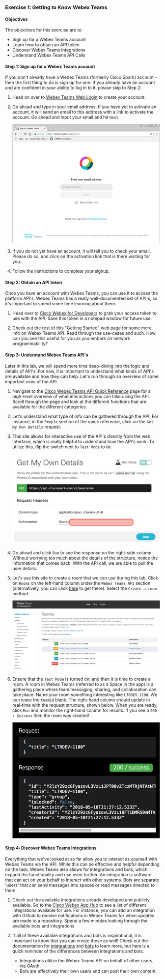 ### Exercise 1: Getting to Know Webex Teams

#### Objectives

The objectives for this exercise are to:

* Sign up for a Webex Teams account
* Learn how to obtain an API token
* Discover Webex Teams Integrations
* Understand Webex Teams API Calls

#### Step 1: Sign up for a Webex Teams account

If you don't already have a Webex Teams (formerly Cisco Spark) account - then the first thing to do is sign up for 
one. If you already have an account and are confident in your ability to log in to it, please skip to Step 2.

1. Head on over to [Webex Teams Web Login](https://teams.webex.com/) to create your account.

2. Go ahead and type in your email address. If you have yet to activate an account, it will send an email to this 
address with a link to activate the account. Go ahead and input your email and hit `Next`.
    
    ![Webex login](assets/webex-01.png)
    
3. If you do not yet have an account, it will tell you to check your email. Please do so, and click on the activation
link that is there waiting for you.

4. Follow the instructions to complete your signup.

#### Step 2: Obtain an API token

Once you have an account with Webex Teams, you can use it to access the platform API's. Webex Teams has a really 
well-documented set of API's, so it's important to spend some time learning about them.

1. Head over to [Cisco Webex for Developers](https://developer.webex.com/getting-started.html#authentication) to grab
your access token to use with the API. Save this token in a notepad window for future use.

2. Check out the rest of this "Getting Started" web page for some more info on Webex Teams API. Read through the 
use-cases and such. How can you see this useful for you as you embark on network programmability?

#### Step 3: Understand Webex Teams API's

Later in this lab, we will spend more time deep-diving into the logic and details of API's. For now, it is important 
to understand what kinds of API's are available and how they can help. Let's run through an overview of some important uses of the API.

1. Navigate to the [Cisco Webex Teams API Quick Reference](https://developer.webex.com/quick-reference.html) page for
a high-level overview of what interactions you can take using the API. Scroll through the page and look at the different functions that are available for the different categories.

2. Let's understand what type of info can be gathered through the API. For instance, in the `People` section of the 
quick reference, click on the `Get My Own Details` request.

3. This site allows for interactive use of the API's directly from the web interface, which is really helpful to 
understand how the API's work. To utilize this, flip the switch next to `Test Mode` to `ON`.
    
    ![Spark get my own details](assets/spark-02.png)
    
4. Go ahead and click `Run` to see the response on the right-side column. Without worrying too much about the details
of the structure, notice the information that comes back. With the API call, we are able to pull the user details.

5. Let's use this site to create a room that we can use during this lab. Click on `Rooms` on the left-hand column 
under the `Webex Teams API` section (alternatively, you can click
[here](https://developer.webex.com/resource-rooms.html) to get there). Select the `Create a room` method.
    
    ![Spark create room](assets/spark-03.png)
    
6. Ensure that the `Test Mode` is turned on, and then it is time to create a room. A room in Webex Teams (referred to
as a Space in the app) is a gathering place where team messaging, sharing, and collaboration can take place. Name 
your room something interesting like `LTRDEV-1100`. We can leave the `teamId` blank. The right-hand column should 
update in real-time with the request structure, shown below. When you are ready, click `Run` and monitor the 
right-hand column for results. If you see a `200 / Success` then the room was created!
    
    ![Spark room created](assets/spark-04.png)
    
#### Step 4: Discover Webex Teams Integrations

Everything that we've looked at so far allow you to interact as yourself with Webex Teams via the API. While this can
be effective and helpful depending on the task, Webex Teams also allows for integrations and bots, which expand the 
functionality and use even further. An integration is software that can act on your behalf to interact with other 
systems. Bots are separate 'users' that can send messages into spaces or read messages directed to them.

1. Check out the available integrations already developed and publicly available. Go to the
[Cisco Webex App Hub](https://apphub.webex.com/categories) to see a list of different integrations available for use.
For instance, you can add an integration with Github to receive notifications in Webex Teams for when updates are 
made to a repository. Spend a few minutes looking through the available bots and integrations.

2. If all of these available integrations and bots is inspirational, it is important to know that you can create 
these as well! Check out the documentation for [integrations](https://developer.webex.com/authentication.html) and 
[bots](https://developer.webex.com/bots.html) to learn more, but here is a quick reminder of the differences between 
integrations and bots.
    
    * Integrations utilize the Webex Teams API on behalf of other users, via OAuth.
    * Bots are effectively their own users and can post their own content.
